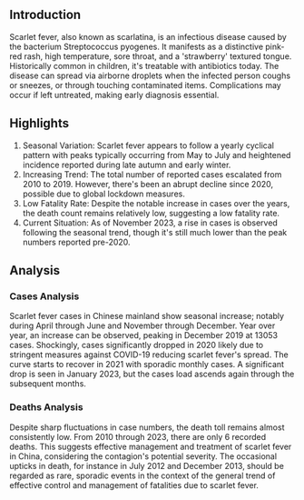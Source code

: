 ## Introduction

Scarlet fever, also known as scarlatina, is an infectious disease caused by the bacterium Streptococcus pyogenes. It manifests as a distinctive pink-red rash, high temperature, sore throat, and a 'strawberry' textured tongue. Historically common in children, it's treatable with antibiotics today. The disease can spread via airborne droplets when the infected person coughs or sneezes, or through touching contaminated items. Complications may occur if left untreated, making early diagnosis essential.

## Highlights

1. Seasonal Variation: Scarlet fever appears to follow a yearly cyclical pattern with peaks typically occurring from May to July and heightened incidence reported during late autumn and early winter. <br/>
2. Increasing Trend: The total number of reported cases escalated from 2010 to 2019. However, there's been an abrupt decline since 2020, possible due to global lockdown measures. <br/>
3. Low Fatality Rate: Despite the notable increase in cases over the years, the death count remains relatively low, suggesting a low fatality rate. <br/>
4. Current Situation: As of November 2023, a rise in cases is observed following the seasonal trend, though it's still much lower than the peak numbers reported pre-2020.

## Analysis

### Cases Analysis

Scarlet fever cases in Chinese mainland show seasonal increase; notably during April through June and November through December. Year over year, an increase can be observed, peaking in December 2019 at 13053 cases. Shockingly, cases significantly dropped in 2020 likely due to stringent measures against COVID-19 reducing scarlet fever's spread. The curve starts to recover in 2021 with sporadic monthly cases. A significant drop is seen in January 2023, but the cases load ascends again through the subsequent months.

### Deaths Analysis

Despite sharp fluctuations in case numbers, the death toll remains almost consistently low. From 2010 through 2023, there are only 6 recorded deaths. This suggests effective management and treatment of scarlet fever in China, considering the contagion's potential severity. The occasional upticks in death, for instance in July 2012 and December 2013, should be regarded as rare, sporadic events in the context of the general trend of effective control and management of fatalities due to scarlet fever.
